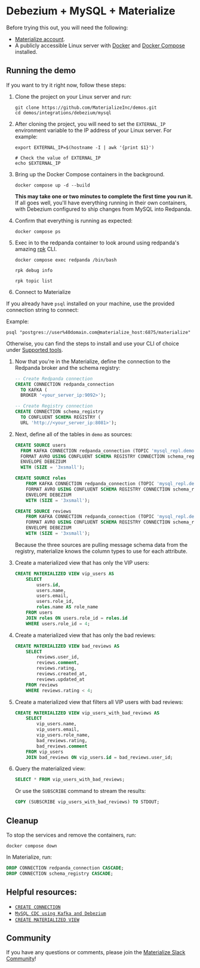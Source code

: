 # Debezium + MySQL + Materialize

Before trying this out, you will need the following:

- [Materialize account](https://materialize.com/register/).
- A publicly accessible Linux server with [Docker](https://docs.docker.com/get-docker/) and [Docker Compose](https://docs.docker.com/compose/install/) installed.

## Running the demo

If you want to try it right now, follow these steps:

1. Clone the project on your Linux server and run:

    ```shell session
    git clone https://github.com/MaterializeInc/demos.git
    cd demos/integrations/debezium/mysql
    ```

1. After cloning the project, you will need to set the `EXTERNAL_IP` environment variable to the IP address of your Linux server. For example:

    ```shell session
    export EXTERNAL_IP=$(hostname -I | awk '{print $1}')

    # Check the value of EXTERNAL_IP
    echo $EXTERNAL_IP
    ```

1. Bring up the Docker Compose containers in the background.

   ```shell session
   docker compose up -d --build
   ```

   **This may take one or two minutes to complete the first time you run it.** If all goes well, you'll have everything running in their own containers, with Debezium configured to ship changes from MySQL into Redpanda.

1. Confirm that everything is running as expected:

   ```shell session
   docker compose ps
   ```

1. Exec in to the redpanda container to look around using redpanda's amazing [rpk](https://docs.redpanda.com/docs/reference/rpk/) CLI.

   ```shell session
   docker compose exec redpanda /bin/bash

   rpk debug info

   rpk topic list
   ```
1. Connect to Materialize

If you already have `psql` installed on your machine, use the provided connection string to connect:

Example:

   ```shell session
   psql "postgres://user%40domain.com@materialize_host:6875/materialize"
   ```

Otherwise, you can find the steps to install and use your CLI of choice under [Supported tools](https://materialize.com/docs/integrations/sql-clients/#supported-tools).

1. Now that you're in the Materialize, define the connection to the Redpanda broker and the schema registry:

    ```sql
    -- Create Redpanda connection
    CREATE CONNECTION redpanda_connection
      TO KAFKA (
      BROKER '<your_server_ip:9092>');

    -- Create Registry connection
    CREATE CONNECTION schema_registry
      TO CONFLUENT SCHEMA REGISTRY (
      URL 'http://<your_server_ip:8081>');
    ```

1. Next, define all of the tables in `demo` as sources:

    ```sql
    CREATE SOURCE users
      FROM KAFKA CONNECTION redpanda_connection (TOPIC 'mysql_repl.demo.users')
      FORMAT AVRO USING CONFLUENT SCHEMA REGISTRY CONNECTION schema_registry
      ENVELOPE DEBEZIUM
      WITH (SIZE = '3xsmall');

    CREATE SOURCE roles
        FROM KAFKA CONNECTION redpanda_connection (TOPIC 'mysql_repl.demo.roles')
        FORMAT AVRO USING CONFLUENT SCHEMA REGISTRY CONNECTION schema_registry
        ENVELOPE DEBEZIUM
        WITH (SIZE = '3xsmall');

    CREATE SOURCE reviews
        FROM KAFKA CONNECTION redpanda_connection (TOPIC 'mysql_repl.demo.reviews')
        FORMAT AVRO USING CONFLUENT SCHEMA REGISTRY CONNECTION schema_registry
        ENVELOPE DEBEZIUM
        WITH (SIZE = '3xsmall');
   ```

    Because the three sources are pulling message schema data from the registry, materialize knows the column types to use for each attribute.

1. Create a materialized view that has only the VIP users:

    ```sql
    CREATE MATERIALIZED VIEW vip_users AS
        SELECT
            users.id,
            users.name,
            users.email,
            users.role_id,
            roles.name AS role_name
        FROM users
        JOIN roles ON users.role_id = roles.id
        WHERE users.role_id = 4;
    ```

1. Create a materialized view that has only the bad reviews:

    ```sql
    CREATE MATERIALIZED VIEW bad_reviews AS
        SELECT
            reviews.user_id,
            reviews.comment,
            reviews.rating,
            reviews.created_at,
            reviews.updated_at
        FROM reviews
        WHERE reviews.rating < 4;
    ```

1. Create a materialized view that filters all VIP users with bad reviews:

    ```sql
    CREATE MATERIALIZED VIEW vip_users_with_bad_reviews AS
        SELECT
            vip_users.name,
            vip_users.email,
            vip_users.role_name,
            bad_reviews.rating,
            bad_reviews.comment
        FROM vip_users
        JOIN bad_reviews ON vip_users.id = bad_reviews.user_id;
    ```

1. Query the materialized view:

    ```sql
    SELECT * FROM vip_users_with_bad_reviews;
    ```

    Or use the `SUBSCRIBE` command to stream the results:

    ```sql
    COPY (SUBSCRIBE vip_users_with_bad_reviews) TO STDOUT;
    ```

## Cleanup

To stop the services and remove the containers, run:

```shell session
docker compose down
```

In Materialize, run:

```sql
DROP CONNECTION redpanda_connection CASCADE;
DROP CONNECTION schema_registry CASCADE;
```

## Helpful resources:

* [`CREATE CONNECTION`](https://materialize.com/docs/sql/create-connection/)
* [`MySQL CDC using Kafka and Debezium`](https://materialize.com/docs/ingest-data/cdc-mysql/)
* [`CREATE MATERIALIZED VIEW`](https://materialize.com/docs/sql/create-materialized-view)

## Community

If you have any questions or comments, please join the [Materialize Slack Community](https://materialize.com/s/chat)!
